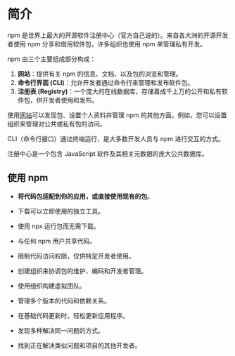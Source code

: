 # 简介

npm 是世界上最大的开源软件注册中心（官方自己说的）。来自各大洲的开源开发者使用 npm 分享和借用软件包，许多组织也使用 npm 来管理私有开发。

npm 由三个主要组成部分构成：

1. **网站**：提供有关 npm 的信息、文档、以及包的浏览和管理。
2. **命令行界面 (CLI)**：允许开发者通过命令行来管理和发布软件包。
3. **注册表 (Registry)**：一个庞大的在线数据库，存储着成千上万的公开和私有软件包，供开发者使用和发布。

使用[网站](https://www.npmjs.com/)可以发现包、设置个人资料并管理 npm 的其他方面。例如，您可以设置组织来管理对公共或私有包的访问。

CLI（命令行接口）通过终端运行，是大多数开发人员与 npm 进行交互的方式。

注册中心是一个包含 JavaScript 软件及其相关元数据的庞大公共数据库。

## 使用 npm

- **将代码包适配到你的应用，或直接使用现有的包**。

- 下载可以立即使用的独立工具。

- 使用 npx 运行包而无需下载。

- 与任何 npm 用户共享代码。

- 限制代码访问权限，仅供特定开发者使用。

- 创建组织来协调包的维护、编码和开发者管理。

- 使用组织构建虚拟团队。

- 管理多个版本的代码和依赖关系。

- 在基础代码更新时，轻松更新应用程序。

- 发现多种解决同一问题的方式。

- 找到正在解决类似问题和项目的其他开发者。
